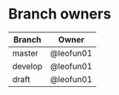 # Branch owners

| Branch  | Owner     |
|---------|-----------|
| master  | @leofun01 |
| develop | @leofun01 |
| draft   | @leofun01 |
